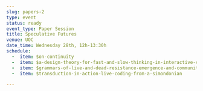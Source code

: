 ```yaml
---
slug: papers-2
type: event
status: ready
event_type: Paper Session
title: Speculative Futures
venue: UOC
date_time: Wednesday 28th, 12h-13:30h
schedule:
  -  item: $on-continuity
  -  item: $a-design-theory-for-fast-and-slow-thinking-in-interactive-coding
  -  item: $grammars-of-live-and-dead-resistance-emergence-and-community
  -  item: $transduction-in-action-live-coding-from-a-simondonian

---
```

